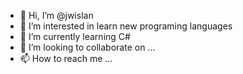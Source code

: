 - 👋 Hi, I’m @jwislan
- 👀 I’m interested in learn new programing languages
- 🌱 I’m currently learning C#
- 💞️ I’m looking to collaborate on ...
- 📫 How to reach me ...

<!---
jwislan/jwislan is a ✨ special ✨ repository because its `README.md` (this file) appears on your GitHub profile.
You can click the Preview link to take a look at your changes.
--->
